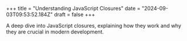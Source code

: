 +++
title = "Understanding JavaScript Closures"
date = "2024-09-03T09:53:52.184Z"
draft = false
+++

  A deep dive into JavaScript closures, explaining how they work and why they are crucial in modern development.
        
